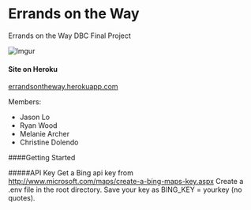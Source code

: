 Errands on the Way
===============

Errands on the Way DBC Final Project

![Imgur](http://i.imgur.com/xiKbeLR.png)


#### Site on Heroku
[errandsontheway.herokuapp.com](https://errandsontheway.herokuapp.com)

Members:
* Jason Lo
* Ryan Wood
* Melanie Archer
* Christine Dolendo

####Getting Started

#####API Key
Get a Bing api key from http://www.microsoft.com/maps/create-a-bing-maps-key.aspx
Create a .env file in the root directory.
Save your key as BING_KEY = yourkey (no quotes).
